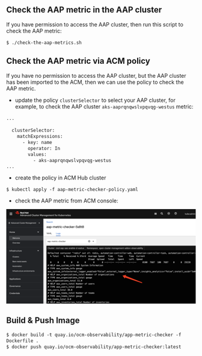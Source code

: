 ## Check the AAP metric in the AAP cluster

If you have permission to access the AAP cluster, then run this script to check the AAP metric:

```
$ ./check-the-aap-metrics.sh
```

## Check the AAP metric via ACM policy

If you have no permission to access the AAP cluster, but the AAP cluster has been imported to the ACM, then we can use the policy to check the AAP metric.

- update the policy `clusterSelector` to select your AAP cluster, for example, to check the AAP cluster `aks-aaprqnqwslvpqvqg-westus` metric:

```
...

  clusterSelector:
    matchExpressions:
      - key: name
        operator: In
        values:
          - aks-aaprqnqwslvpqvqg-westus
...

```

- create the policy in ACM Hub cluster

```
$ kubectl apply -f aap-metric-checker-policy.yaml
```

- check the AAP metric from ACM console:

![](/images/aap-metrics.png)


## Build & Push Image

```
$ docker build -t quay.io/ocm-observability/app-metric-checker -f Dockerfile .
$ docker push quay.io/ocm-observability/app-metric-checker:latest
```
